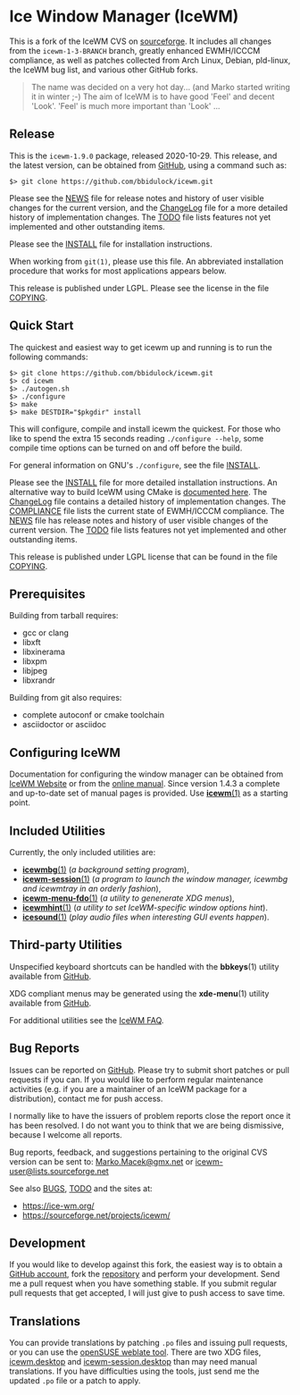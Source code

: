[icewm -- read me first file.  2020-09-17]: #

Ice Window Manager (IceWM)
==========================

This is a fork of the IceWM CVS on [sourceforge][12].  It includes all changes
from the `icewm-1-3-BRANCH` branch, greatly enhanced EWMH/ICCCM compliance, as
well as patches collected from Arch Linux, Debian, pld-linux, the IceWM bug
list, and various other GitHub forks.

> The name was decided on a very hot day... (and Marko started writing it in
> winter ;-)  The aim of IceWM is to have good 'Feel' and decent 'Look'. 'Feel'
> is much more important than 'Look' ...


Release
-------

This is the `icewm-1.9.0` package, released 2020-10-29.  This release, and
the latest version, can be obtained from [GitHub][1], using a command such as:

    $> git clone https://github.com/bbidulock/icewm.git

Please see the [NEWS][3] file for release notes and history of user visible
changes for the current version, and the [ChangeLog][4] file for a more
detailed history of implementation changes.  The [TODO][5] file lists features
not yet implemented and other outstanding items.

Please see the [INSTALL][7] file for installation instructions.

When working from `git(1)`, please use this file.  An abbreviated
installation procedure that works for most applications appears below.

This release is published under LGPL.  Please see the license
in the file [COPYING][9].


Quick Start
-----------

The quickest and easiest way to get icewm up and running is to run the
following commands:

    $> git clone https://github.com/bbidulock/icewm.git
    $> cd icewm
    $> ./autogen.sh
    $> ./configure
    $> make
    $> make DESTDIR="$pkgdir" install

This will configure, compile and install icewm the quickest.  For those who
like to spend the extra 15 seconds reading `./configure --help`, some compile
time options can be turned on and off before the build.

For general information on GNU's `./configure`, see the file [INSTALL][7].

Please see the [INSTALL][7] file for more detailed installation instructions.
An alternative way to build IceWM using CMake is [documented here][19].
The [ChangeLog][4] file contains a detailed history of implementation changes.
The [COMPLIANCE][6] file lists the current state of EWMH/ICCCM compliance.  The
[NEWS][3] file has release notes and history of user visible changes of the
current version.  The [TODO][5] file lists features not yet implemented and
other outstanding items.

This release is published under LGPL license that can be found in the file
[COPYING][9].

Prerequisites
-------------

Building from tarball requires:

 - gcc or clang
 - libxft
 - libxinerama
 - libxpm
 - libjpeg
 - libxrandr

Building from git also requires:

 - complete autoconf or cmake toolchain
 - asciidoctor or asciidoc


Configuring IceWM
-----------------

Documentation for configuring the window manager can be obtained from [IceWM
Website][13] or from the [online manual][15].
Since version 1.4.3 a complete and up-to-date set of manual pages is provided.
Use [__icewm__(1)][26] as a starting point.


Included Utilities
------------------

Currently, the only included utilities are:

 - [__icewmbg__(1)][22] (_a background setting program_),
 - [__icewm-session__(1)][27] (_a program to launch the window manager, icewmbg and
   icewmtray in an orderly fashion_),
 - [__icewm-menu-fdo__(1)][24] (_a utility to genenerate XDG menus_),
 - [__icewmhint__(1)][23] (_a utility to set IceWM-specific window options hint_).
 - [__icesound__(1)][21] (_play audio files when interesting GUI events happen_).


Third-party Utilities
---------------------

Unspecified keyboard shortcuts can be handled with the __bbkeys__(1) utility
available from [GitHub][16].

XDG compliant menus may be generated using the __xde-menu__(1) utility
available from [GitHub][20].

For additional utilities see the [IceWM FAQ][14].


Bug Reports
-----------

Issues can be reported on [GitHub][2].  Please try to submit short patches or
pull requests if you can.  If you would like to perform regular maintenance
activities (e.g. if you are a maintainer of an IceWM package for a
distribution), contact me for push access.

I normally like to have the issuers of problem reports close the report once
it has been resolved.  I do not want you to think that we are being dismissive,
because I welcome all reports.

Bug reports, feedback, and suggestions pertaining to the original CVS version
can be sent to: Marko.Macek@gmx.net or icewm-user@lists.sourceforge.net

See also [BUGS][8], [TODO][5] and the sites at:

  - https://ice-wm.org/
  - https://sourceforge.net/projects/icewm/


Development
-----------

If you would like to develop against this fork, the easiest way is to obtain a
[GitHub account][10], fork the [repository][1] and perform your development.
Send me a pull request when you have something stable.  If you submit regular
pull requests that get accepted, I will just give to push access to save time.


Translations
------------

You can provide translations by patching `.po` files and issuing pull requests,
or you can use the [openSUSE weblate tool][11].  There are two XDG files,
[icewm.desktop][17] and [icewm-session.desktop][18] than may need manual
translations.  If you have difficulties using the tools, just send me the updated
`.po` file or a patch to apply.


[1]: https://github.com/bbidulock/icewm
[2]: https://github.com/bbidulock/icewm/issues
[3]: https://github.com/bbidulock/icewm/blob/icewm-1-4-BRANCH/NEWS
[4]: https://github.com/bbidulock/icewm/blob/icewm-1-4-BRANCH/ChangeLog
[5]: https://github.com/bbidulock/icewm/blob/icewm-1-4-BRANCH/TODO
[6]: https://github.com/bbidulock/icewm/blob/icewm-1-4-BRANCH/COMPLIANCE
[7]: https://github.com/bbidulock/icewm/blob/icewm-1-4-BRANCH/INSTALL
[8]: https://github.com/bbidulock/icewm/blob/icewm-1-4-BRANCH/BUGS
[9]: https://github.com/bbidulock/icewm/blob/icewm-1-4-BRANCH/COPYING
[10]: https://github.com/
[11]: https://l10n.opensuse.org/
[12]: https://sourceforge.net/projects/icewm/
[13]: https://ice-wm.org/
[14]: https://ice-wm.org/FAQ/
[15]: https://github.com/bbidulock/icewm/blob/icewm-1-4-BRANCH/doc/icewm.adoc
[16]: https://github.com/bbidulock/bbkeys/
[17]: https://github.com/bbidulock/icewm/blob/icewm-1-4-BRANCH/lib/icewm.desktop
[18]: https://github.com/bbidulock/icewm/blob/icewm-1-4-BRANCH/lib/icewm-session.desktop
[19]: https://github.com/bbidulock/icewm/blob/icewm-1-4-BRANCH/INSTALL-cmakebuild.md
[20]: https://github.com/bbidulock/xde-menu/
[21]: https://github.com/bbidulock/icewm/blob/icewm-1-4-BRANCH/man/icesound.pod
[22]: https://github.com/bbidulock/icewm/blob/icewm-1-4-BRANCH/man/icewmbg.pod
[23]: https://github.com/bbidulock/icewm/blob/icewm-1-4-BRANCH/man/icewmhint.pod
[24]: https://github.com/bbidulock/icewm/blob/icewm-1-4-BRANCH/man/icewm-menu-fdo.pod
[26]: https://github.com/bbidulock/icewm/blob/icewm-1-4-BRANCH/man/icewm.pod
[27]: https://github.com/bbidulock/icewm/blob/icewm-1-4-BRANCH/man/icewm-session.pod

[ vim: set ft=markdown sw=4 tw=80 nocin nosi fo+=tcqlorn spell: ]: #
